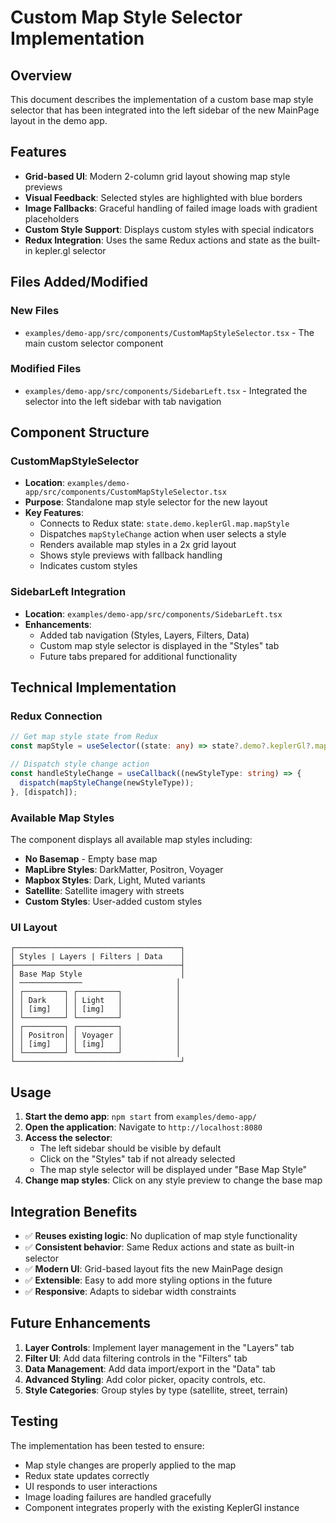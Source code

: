 # Custom Map Style Selector Implementation

## Overview

This document describes the implementation of a custom base map style selector that has been integrated into the left sidebar of the new MainPage layout in the demo app.

## Features

- **Grid-based UI**: Modern 2-column grid layout showing map style previews
- **Visual Feedback**: Selected styles are highlighted with blue borders
- **Image Fallbacks**: Graceful handling of failed image loads with gradient placeholders
- **Custom Style Support**: Displays custom styles with special indicators
- **Redux Integration**: Uses the same Redux actions and state as the built-in kepler.gl selector

## Files Added/Modified

### New Files
- `examples/demo-app/src/components/CustomMapStyleSelector.tsx` - The main custom selector component

### Modified Files
- `examples/demo-app/src/components/SidebarLeft.tsx` - Integrated the selector into the left sidebar with tab navigation

## Component Structure

### CustomMapStyleSelector
- **Location**: `examples/demo-app/src/components/CustomMapStyleSelector.tsx`
- **Purpose**: Standalone map style selector for the new layout
- **Key Features**:
  - Connects to Redux state: `state.demo.keplerGl.map.mapStyle`
  - Dispatches `mapStyleChange` action when user selects a style
  - Renders available map styles in a 2x grid layout
  - Shows style previews with fallback handling
  - Indicates custom styles

### SidebarLeft Integration
- **Location**: `examples/demo-app/src/components/SidebarLeft.tsx`
- **Enhancements**:
  - Added tab navigation (Styles, Layers, Filters, Data)
  - Custom map style selector is displayed in the "Styles" tab
  - Future tabs prepared for additional functionality

## Technical Implementation

### Redux Connection
```typescript
// Get map style state from Redux
const mapStyle = useSelector((state: any) => state?.demo?.keplerGl?.map?.mapStyle);

// Dispatch style change action
const handleStyleChange = useCallback((newStyleType: string) => {
  dispatch(mapStyleChange(newStyleType));
}, [dispatch]);
```

### Available Map Styles
The component displays all available map styles including:
- **No Basemap** - Empty base map
- **MapLibre Styles**: DarkMatter, Positron, Voyager
- **Mapbox Styles**: Dark, Light, Muted variants
- **Satellite**: Satellite imagery with streets
- **Custom Styles**: User-added custom styles

### UI Layout
```
┌─────────────────────────────────────┐
│ Styles | Layers | Filters | Data    │
├─────────────────────────────────────┤
│ Base Map Style                      │
│ ──────────────                     │
│ ┌─────────┐ ┌─────────┐            │
│ │ Dark    │ │ Light   │            │
│ │ [img]   │ │ [img]   │            │
│ └─────────┘ └─────────┘            │
│ ┌─────────┐ ┌─────────┐            │
│ │ Positron│ │ Voyager │            │
│ │ [img]   │ │ [img]   │            │
│ └─────────┘ └─────────┘            │
└─────────────────────────────────────┘
```

## Usage

1. **Start the demo app**: `npm start` from `examples/demo-app/`
2. **Open the application**: Navigate to `http://localhost:8080`
3. **Access the selector**: 
   - The left sidebar should be visible by default
   - Click on the "Styles" tab if not already selected
   - The map style selector will be displayed under "Base Map Style"
4. **Change map styles**: Click on any style preview to change the base map

## Integration Benefits

- ✅ **Reuses existing logic**: No duplication of map style functionality
- ✅ **Consistent behavior**: Same Redux actions and state as built-in selector
- ✅ **Modern UI**: Grid-based layout fits the new MainPage design
- ✅ **Extensible**: Easy to add more styling options in the future
- ✅ **Responsive**: Adapts to sidebar width constraints

## Future Enhancements

1. **Layer Controls**: Implement layer management in the "Layers" tab
2. **Filter UI**: Add data filtering controls in the "Filters" tab
3. **Data Management**: Add data import/export in the "Data" tab
4. **Advanced Styling**: Add color picker, opacity controls, etc.
5. **Style Categories**: Group styles by type (satellite, street, terrain)

## Testing

The implementation has been tested to ensure:
- Map style changes are properly applied to the map
- Redux state updates correctly
- UI responds to user interactions
- Image loading failures are handled gracefully
- Component integrates properly with the existing KeplerGl instance 